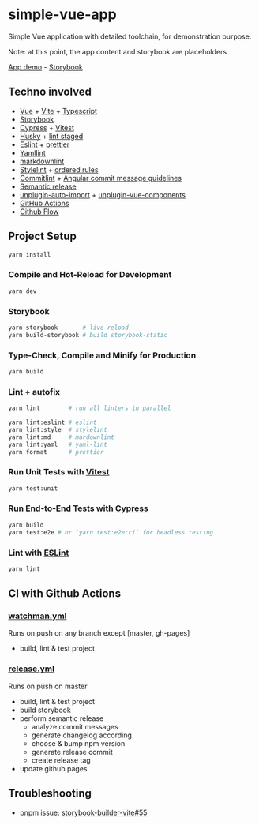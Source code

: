 # simple-vue-app

Simple Vue application with detailed toolchain, for demonstration purpose.

Note: at this point, the app content and storybook are placeholders

[App demo](https://Zecat.github.io/simple-vue-app) - [Storybook](https://Zecat.github.io/simple-vue-app/storybook)

## Techno involved

- [Vue](https://vuejs.org/) + [Vite](https://vitejs.dev/) + [Typescript](https://www.typescriptlang.org/)
- [Storybook](https://storybook.js.org/)
- [Cypress](https://www.cypress.io/) + [Vitest](https://vitest.dev/)
- [Husky](https://typicode.github.io/husky/#/) + [lint staged](https://github.com/okonet/lint-staged#readme)
- [Eslint](https://eslint.org/) + [prettier](https://prettier.io/)
- [Yamllint](https://github.com/rasshofer/yaml-lint)
- [markdownlint](https://github.com/DavidAnson/markdownlint)
- [Stylelint](stylelint.io/) + [ordered rules](https://github.com/theKashey/stylelint-semantic-groups)
- [Commitlint](https://commitlint.js.org/) + [Angular commit message guidelines](https://github.com/angular/angular/blob/22b96b9/CONTRIBUTING.md#-commit-message-guidelines)
- [Semantic release](https://semantic-release.gitbook.io/semantic-release/)
- [unplugin-auto-import](https://github.com/antfu/unplugin-auto-import#readme) + [unplugin-vue-components](https://github.com/antfu/unplugin-vue-components#readme)
- [GitHub Actions](https://github.com/features/actions)
- [Github Flow](https://githubflow.github.io/)

## Project Setup

```sh
yarn install
```

### Compile and Hot-Reload for Development

```sh
yarn dev
```

### Storybook

```sh
yarn storybook       # live reload
yarn build-storybook # build storybook-static
```

### Type-Check, Compile and Minify for Production

```sh
yarn build
```

### Lint + autofix

```sh
yarn lint        # run all linters in parallel

yarn lint:eslint # eslint
yarn lint:style  # stylelint
yarn lint:md     # mardownlint
yarn lint:yaml   # yaml-lint
yarn format      # prettier
```

### Run Unit Tests with [Vitest](https://vitest.dev/)

```sh
yarn test:unit
```

### Run End-to-End Tests with [Cypress](https://www.cypress.io/)

```sh
yarn build
yarn test:e2e # or `yarn test:e2e:ci` for headless testing
```

### Lint with [ESLint](https://eslint.org/)

```sh
yarn lint
```

## CI with Github Actions

### [watchman.yml](https://github.com/Zecat/simple-vue-app/blob/master/.github/workflows/watchman.yml)

Runs on push on any branch except [master, gh-pages]

- build, lint & test project

### [release.yml](https://github.com/Zecat/simple-vue-app/blob/master/.github/workflows/release.yml)

Runs on push on master

- build, lint & test project
- build storybook
- perform semantic release
  - analyze commit messages
  - generate changelog according
  - choose & bump npm version
  - generate release commit
  - create release tag
- update github pages

## Troubleshooting

- pnpm issue: [storybook-builder-vite#55](https://github.com/eirslett/storybook-builder-vite/issues/55)
